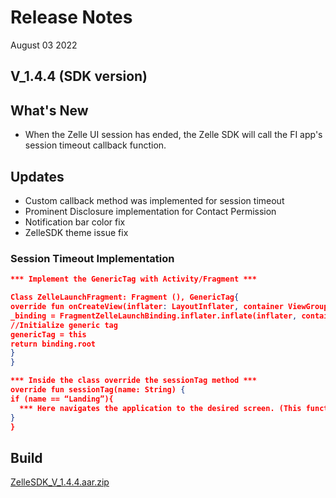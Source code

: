 # Release Notes

August 03 2022

## V_1.4.4 (SDK version)

## What's New

- When the Zelle UI session has ended, the Zelle SDK will call the FI app's session timeout callback function.

## Updates

- Custom callback method was implemented for session timeout
- Prominent Disclosure implementation for Contact Permission
- Notification bar color fix
- ZelleSDK theme issue fix

### Session Timeout Implementation

```json
*** Implement the GenericTag with Activity/Fragment ***

Class ZelleLaunchFragment: Fragment (), GenericTag{
override fun onCreateView(inflater: LayoutInflater, container ViewGroup?, savedInstanceState: Bundle?) {
_binding = FragmentZelleLaunchBinding.inflater.inflate(inflater, container, false)
//Initialize generic tag 
genericTag = this
return binding.root
}
}

*** Inside the class override the sessionTag method ***
override fun sessionTag(name: String) {
if (name == “Landing”){
  *** Here navigates the application to the desired screen. (This function will be triggered after the session expires) ***  
}
} 
```

## Build

[ZelleSDK_V_1.4.4.aar.zip](https://github.com/Fiserv/zelle-turnkey-solutions/files/11590465/ZelleSDK_V_1.4.4.aar.zip)
